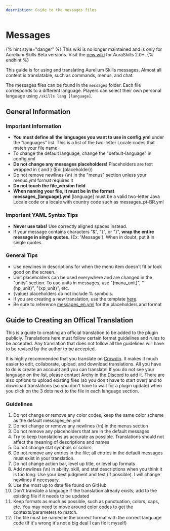 ```yaml
---
description: Guide to the messages files
---
```


# Messages

{% hint style="danger" %}
This wiki is no longer maintained and is only for Aurelium Skills Beta versions. Visit the [new wiki](https://app.gitbook.com/o/-Mf1Cqap-T455k8cLLbf/s/bg3Pz6yyAsvWyzstdFCd/) for AuraSkills 2.0+.
{% endhint %}

This guide is for using and translating Aurelium Skills messages. Almost all content is translatable, such as commands, menus, and chat.

The messages files can be found in the `messages` folder. Each file corresponds to a different language. Players can select their own personal language using `/skills lang [language]`.

## General Information

### Important Information

* **You must define all the languages you want to use in config.yml** under the "languages" list. This is a list of the two-letter Locale codes that match your file name.
* To change the default language, change the "default-language" in config.yml
* **Do not change any messages placeholders!** Placeholders are text wrapped in { and } (Ex: {placeholder})
* Do not remove newlines (\n) in the "menus" section unless your menus.yml format requires it
* **Do not touch the file\_version field**
* **When naming your file, it must be in the format messages\_\[language].yml** \[language] must be a valid two-letter Java Locale code or a locale with country code such as messages\_pt-BR.yml

### Important YAML Syntax Tips

* **Never use tabs!** Use correctly aligned spaces instead.
* If your message contains characters "&", "{", or "}", **wrap the entire message in single quotes.** (Ex: 'Message'). When in doubt, put it in single quotes.

### General Tips

* Use newlines in descriptions for when the menu item doesn't fit or look good on the screen.
* Unit placeholders can be used everywhere and are changed in the "units" section. To use units in messages, use "{mana\_unit}", "{hp\_unit}", "{xp\_unit}", etc.
* {value} placeholders do not include % symbols.
* If you are creating a new translation, use the template [here](https://github.com/Archy-X/AureliumSkills/blob/master/src/main/resources/messages\_template.yml).&#x20;
* Be sure to reference [messages\_en.yml](https://github.com/Archy-X/AureliumSkills/blob/master/src/main/resources/messages\_en.yml) for the placeholders and format

## Guide to Creating an Offical Translation

This is a guide to creating an official translation to be added to the plugin publicly. Translations here must follow certain format guidelines and rules to be accepted. Any translation that does not follow all the guidelines will have to be revised by the author to be accepted.

It is highly recommended that you translate on [Crowdin](https://crowdin.com/project/aureliumskills). It makes it much easier to edit, collaborate, upload, and download translations. All you have to do is create an account and you can translate! If you do not see your language on the list, please contact Archy in the [Discord](https://discord.gg/Bh2EZfB) to add it. There are also options to upload existing files (so you don't have to start over) and to download translations (so you don't have to wait for a plugin update) when you click on the 3 dots next to the file in each language section.

### Guidelines

1. Do not change or remove any color codes, keep the same color scheme as the default messages\_en.yml
2. Do not change or remove any newlines (\n) in the menus section
3. Do not remove any placeholders that are in the default messages
4. Try to keep translations as accurate as possible. Translations should not affect the meaning of descriptions and names
5. Do not change stat symbols or colors
6. Do not remove any entries in the file; all entries in the default messages must exist in your translation.
7. Do not change action bar, level up title, or level up formats
8. Add newlines (\n) in ability, skill, and stat descriptions when you think it is too long. Use your best judgment and test (if possible). I will change newlines if necessary.
9. Use the most up to date file found on GitHub
10. Don't translate a language if the translation already exists; add to the existing file if it needs to be updated
11. Keep formats as much as possible, such as punctuation, colors, caps, etc. You may need to move around color codes to get the contexts/parameters to match.
12. The file must be named in the correct format with the correct language code (If it's wrong it's not a big deal I can fix it myself)
